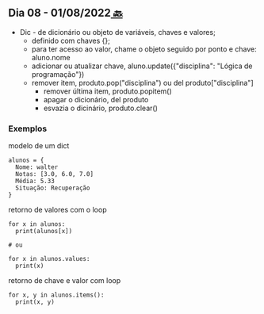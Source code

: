 ## Dia 08 - 01/08/2022[  🔙](../../README.md)

- Dic - de dicionário ou objeto de variáveis, chaves e valores;
  - definido com chaves {};
  - para ter acesso ao valor, chame o objeto seguido por ponto e chave: aluno.nome
  - adicionar ou atualizar chave, aluno.update({"disciplina": "Lógica de programação"})
  - remover item, produto.pop("disciplina") ou del produto["disciplina"]
    - remover última item, produto.popitem()
    - apagar o dicionário, del produto
    - esvazia o dicinário, produto.clear()

### Exemplos

<p>

modelo de um dict

```
alunos = {
  Nome: walter
  Notas: [3.0, 6.0, 7.0] 
  Média: 5.33
  Situação: Recuperação
}
```

retorno de valores com o loop


```
for x in alunos:
  print(alunos[x]) 

# ou

for x in alunos.values:
  print(x) 
```

retorno de chave e valor com loop
```
for x, y in alunos.items():
  print(x, y) 
```